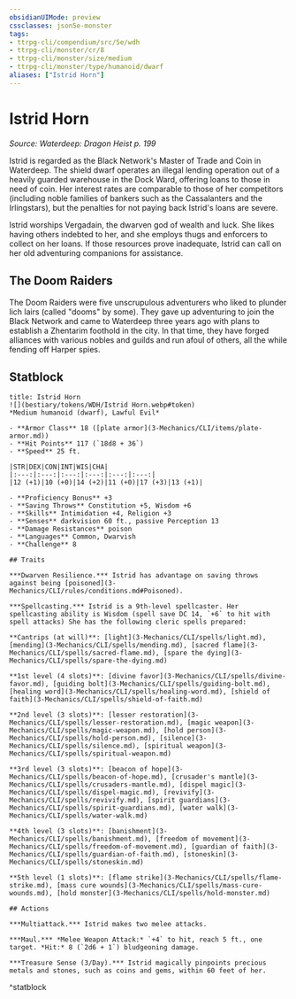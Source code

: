 ```yaml
---
obsidianUIMode: preview
cssclasses: json5e-monster
tags:
- ttrpg-cli/compendium/src/5e/wdh
- ttrpg-cli/monster/cr/8
- ttrpg-cli/monster/size/medium
- ttrpg-cli/monster/type/humanoid/dwarf
aliases: ["Istrid Horn"]
---
```

# Istrid Horn
*Source: Waterdeep: Dragon Heist p. 199*  

Istrid is regarded as the Black Network's Master of Trade and Coin in Waterdeep. The shield dwarf operates an illegal lending operation out of a heavily guarded warehouse in the Dock Ward, offering loans to those in need of coin. Her interest rates are comparable to those of her competitors (including noble families of bankers such as the Cassalanters and the Irlingstars), but the penalties for not paying back Istrid's loans are severe.

Istrid worships Vergadain, the dwarven god of wealth and luck. She likes having others indebted to her, and she employs thugs and enforcers to collect on her loans. If those resources prove inadequate, Istrid can call on her old adventuring companions for assistance.

## The Doom Raiders

The Doom Raiders were five unscrupulous adventurers who liked to plunder lich lairs (called "dooms" by some). They gave up adventuring to join the Black Network and came to Waterdeep three years ago with plans to establish a Zhentarim foothold in the city. In that time, they have forged alliances with various nobles and guilds and run afoul of others, all the while fending off Harper spies.

## Statblock

```ad-statblock
title: Istrid Horn
![](bestiary/tokens/WDH/Istrid Horn.webp#token)
*Medium humanoid (dwarf), Lawful Evil*

- **Armor Class** 18 ([plate armor](3-Mechanics/CLI/items/plate-armor.md))
- **Hit Points** 117 (`18d8 + 36`)
- **Speed** 25 ft.

|STR|DEX|CON|INT|WIS|CHA|
|:---:|:---:|:---:|:---:|:---:|:---:|
|12 (+1)|10 (+0)|14 (+2)|11 (+0)|17 (+3)|13 (+1)|

- **Proficiency Bonus** +3
- **Saving Throws** Constitution +5, Wisdom +6
- **Skills** Intimidation +4, Religion +3
- **Senses** darkvision 60 ft., passive Perception 13
- **Damage Resistances** poison
- **Languages** Common, Dwarvish
- **Challenge** 8

## Traits

***Dwarven Resilience.*** Istrid has advantage on saving throws against being [poisoned](3-Mechanics/CLI/rules/conditions.md#Poisoned).

***Spellcasting.*** Istrid is a 9th-level spellcaster. Her spellcasting ability is Wisdom (spell save DC 14, `+6` to hit with spell attacks) She has the following cleric spells prepared:

**Cantrips (at will)**: [light](3-Mechanics/CLI/spells/light.md), [mending](3-Mechanics/CLI/spells/mending.md), [sacred flame](3-Mechanics/CLI/spells/sacred-flame.md), [spare the dying](3-Mechanics/CLI/spells/spare-the-dying.md)

**1st level (4 slots)**: [divine favor](3-Mechanics/CLI/spells/divine-favor.md), [guiding bolt](3-Mechanics/CLI/spells/guiding-bolt.md), [healing word](3-Mechanics/CLI/spells/healing-word.md), [shield of faith](3-Mechanics/CLI/spells/shield-of-faith.md)

**2nd level (3 slots)**: [lesser restoration](3-Mechanics/CLI/spells/lesser-restoration.md), [magic weapon](3-Mechanics/CLI/spells/magic-weapon.md), [hold person](3-Mechanics/CLI/spells/hold-person.md), [silence](3-Mechanics/CLI/spells/silence.md), [spiritual weapon](3-Mechanics/CLI/spells/spiritual-weapon.md)

**3rd level (3 slots)**: [beacon of hope](3-Mechanics/CLI/spells/beacon-of-hope.md), [crusader's mantle](3-Mechanics/CLI/spells/crusaders-mantle.md), [dispel magic](3-Mechanics/CLI/spells/dispel-magic.md), [revivify](3-Mechanics/CLI/spells/revivify.md), [spirit guardians](3-Mechanics/CLI/spells/spirit-guardians.md), [water walk](3-Mechanics/CLI/spells/water-walk.md)

**4th level (3 slots)**: [banishment](3-Mechanics/CLI/spells/banishment.md), [freedom of movement](3-Mechanics/CLI/spells/freedom-of-movement.md), [guardian of faith](3-Mechanics/CLI/spells/guardian-of-faith.md), [stoneskin](3-Mechanics/CLI/spells/stoneskin.md)

**5th level (1 slots)**: [flame strike](3-Mechanics/CLI/spells/flame-strike.md), [mass cure wounds](3-Mechanics/CLI/spells/mass-cure-wounds.md), [hold monster](3-Mechanics/CLI/spells/hold-monster.md)

## Actions

***Multiattack.*** Istrid makes two melee attacks.

***Maul.*** *Melee Weapon Attack:* `+4` to hit, reach 5 ft., one target. *Hit:* 8 (`2d6 + 1`) bludgeoning damage.

***Treasure Sense (3/Day).*** Istrid magically pinpoints precious metals and stones, such as coins and gems, within 60 feet of her.
```
^statblock